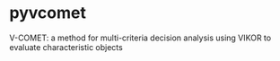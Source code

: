 # pyvcomet
V-COMET: a method for multi-criteria decision analysis using VIKOR to evaluate characteristic objects
